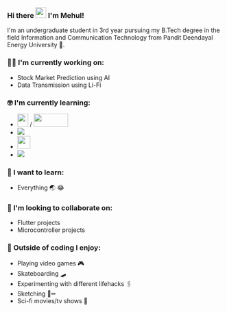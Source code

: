 ### Hi there <img src="https://media.giphy.com/media/hvRJCLFzcasrR4ia7z/giphy.gif" width="25px"> I'm Mehul!

I'm an undergraduate student in 3rd year pursuing my B.Tech degree in the field Information and Communication Technology from Pandit Deendayal Energy University 🏫.


### :technologist: I'm currently working on:

- Stock Market Prediction using AI
- Data Transmission using Li-Fi

### :nerd_face: I'm currently learning:

- <img src="https://i.imgur.com/yq2XvUS.png" height="30" width="25"> / <img src="https://i.imgur.com/l1NTJyu.png" height="30" width="80">
- <img src="https://upload.wikimedia.org/wikipedia/en/3/30/Java_programming_language_logo.svg">
- <img src="https://i.imgur.com/wlKcCJD.png" height="30" width="30">
- <img src="https://www.adobe.com/content/dam/cc/icons/psexpress_app_RGB-01.svg" height="auto" width="auto">

### :thinking: I want to learn:

- Everything 🌏 😂

### 👯 I'm looking to collaborate on:

- Flutter projects
- Microcontroller projects

### 🧠 Outside of coding I enjoy:

- Playing video games 🎮
- Skateboarding 🛹
- Experimenting with different lifehacks 🖇
- Sketching 🔲✏
- Sci-fi movies/tv shows 🖖
